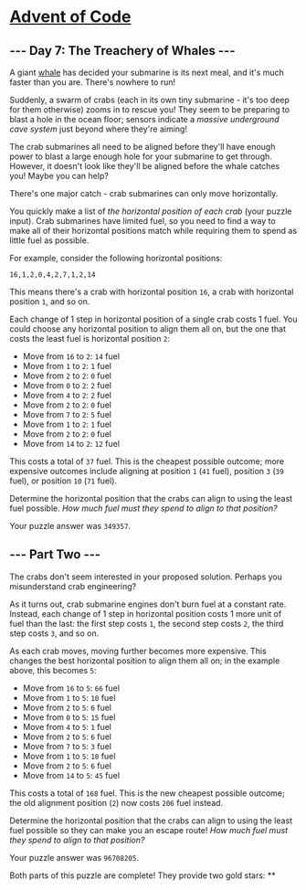 # [Advent of Code](https://adventofcode.com/)

## --- Day 7: The Treachery of Whales ---

A giant [whale](https://en.wikipedia.org/wiki/Sperm_whale) has decided
your submarine is its next meal, and it's much faster than you are.
There's nowhere to run!

Suddenly, a swarm of crabs (each in its own tiny submarine - it's too
deep for them otherwise) zooms in to rescue you! They seem to be
preparing to blast a hole in the ocean floor; sensors indicate a
*massive underground cave system* just beyond where they're aiming!

The crab submarines all need to be aligned before they'll have enough
power to blast a large enough hole for your submarine to get through.
However, it doesn't look like they'll be aligned before the whale
catches you! Maybe you can help?

There's one major catch - crab submarines can only move horizontally.

You quickly make a list of *the horizontal position of each crab* (your
puzzle input). Crab submarines have limited fuel, so you need to find a
way to make all of their horizontal positions match while requiring them
to spend as little fuel as possible.

For example, consider the following horizontal positions:

    16,1,2,0,4,2,7,1,2,14

This means there's a crab with horizontal position `16`, a crab with
horizontal position `1`, and so on.

Each change of 1 step in horizontal position of a single crab costs 1
fuel. You could choose any horizontal position to align them all on, but
the one that costs the least fuel is horizontal position `2`:

-   Move from `16` to `2`: `14` fuel
-   Move from `1` to `2`: `1` fuel
-   Move from `2` to `2`: `0` fuel
-   Move from `0` to `2`: `2` fuel
-   Move from `4` to `2`: `2` fuel
-   Move from `2` to `2`: `0` fuel
-   Move from `7` to `2`: `5` fuel
-   Move from `1` to `2`: `1` fuel
-   Move from `2` to `2`: `0` fuel
-   Move from `14` to `2`: `12` fuel

This costs a total of `37` fuel. This is the cheapest possible outcome;
more expensive outcomes include aligning at position `1` (`41` fuel),
position `3` (`39` fuel), or position `10` (`71` fuel).

Determine the horizontal position that the crabs can align to using the
least fuel possible. *How much fuel must they spend to align to that
position?*

Your puzzle answer was `349357`.

## --- Part Two ---

The crabs don't seem interested in your proposed solution. Perhaps you
misunderstand crab engineering?

As it turns out, crab submarine engines <span
title="This appears to be due to the modial interaction of magneto-reluctance and capacitive duractance.">don't
burn fuel at a constant rate</span>. Instead, each change of 1 step in
horizontal position costs 1 more unit of fuel than the last: the first
step costs `1`, the second step costs `2`, the third step costs `3`, and
so on.

As each crab moves, moving further becomes more expensive. This changes
the best horizontal position to align them all on; in the example above,
this becomes `5`:

-   Move from `16` to `5`: `66` fuel
-   Move from `1` to `5`: `10` fuel
-   Move from `2` to `5`: `6` fuel
-   Move from `0` to `5`: `15` fuel
-   Move from `4` to `5`: `1` fuel
-   Move from `2` to `5`: `6` fuel
-   Move from `7` to `5`: `3` fuel
-   Move from `1` to `5`: `10` fuel
-   Move from `2` to `5`: `6` fuel
-   Move from `14` to `5`: `45` fuel

This costs a total of `168` fuel. This is the new cheapest possible
outcome; the old alignment position (`2`) now costs `206` fuel instead.

Determine the horizontal position that the crabs can align to using the
least fuel possible so they can make you an escape route! *How much fuel
must they spend to align to that position?*

Your puzzle answer was `96708205`.

Both parts of this puzzle are complete! They provide two gold stars:
\*\*
